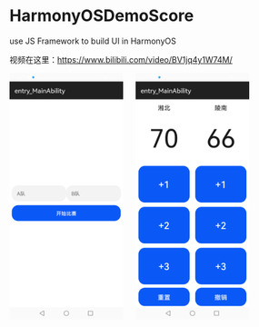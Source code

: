 # HarmonyOSDemoScore
use JS Framework to build UI in HarmonyOS

视频在这里：https://www.bilibili.com/video/BV1jq4y1W74M/ 

<img src = "/Screenshot1.png" width = 200> &emsp; <img src = "/Screenshot2.png" width = 200>

